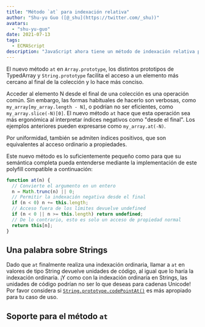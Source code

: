 ```yaml
---
title: "Método `at` para indexación relativa"
author: "Shu-yu Guo ([@_shu](https://twitter.com/_shu))"
avatars:
  - "shu-yu-guo"
date: 2021-07-13
tags:
  - ECMAScript
description: "JavaScript ahora tiene un método de indexación relativa para Arrays, TypedArrays y Strings."
---
```


El nuevo método `at` en `Array.prototype`, los distintos prototipos de TypedArray y `String.prototype` facilita el acceso a un elemento más cercano al final de la colección y lo hace más conciso.

Acceder al elemento N desde el final de una colección es una operación común. Sin embargo, las formas habituales de hacerlo son verbosas, como `my_array[my_array.length - N]`, o podrían no ser eficientes, como `my_array.slice(-N)[0]`. El nuevo método `at` hace que esta operación sea más ergonómica al interpretar índices negativos como "desde el final". Los ejemplos anteriores pueden expresarse como `my_array.at(-N)`.

<!--truncate-->
Por uniformidad, también se admiten índices positivos, que son equivalentes al acceso ordinario a propiedades.

Este nuevo método es lo suficientemente pequeño como para que su semántica completa pueda entenderse mediante la implementación de este polyfill compatible a continuación:

```js
function at(n) {
  // Convierte el argumento en un entero
  n = Math.trunc(n) || 0;
  // Permitir la indexación negativa desde el final
  if (n < 0) n += this.length;
  // Acceso fuera de los límites devuelve undefined
  if (n < 0 || n >= this.length) return undefined;
  // De lo contrario, esto es solo un acceso de propiedad normal
  return this[n];
}
```

## Una palabra sobre Strings

Dado que `at` finalmente realiza una indexación ordinaria, llamar a `at` en valores de tipo String devuelve unidades de código, al igual que lo haría la indexación ordinaria. ¡Y como con la indexación ordinaria en Strings, las unidades de código podrían no ser lo que deseas para cadenas Unicode! Por favor considera si [`String.prototype.codePointAt()`](https://developer.mozilla.org/en-US/docs/Web/JavaScript/Reference/Global_Objects/String/codePointAt) es más apropiado para tu caso de uso.

## Soporte para el método `at`

<feature-support chrome="92"
                 firefox="90"
                 safari="no"
                 nodejs="no"
                 babel="sí https://github.com/zloirock/core-js#relative-indexing-method"></feature-support>
